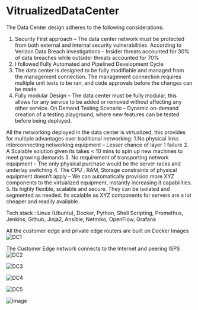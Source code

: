 # VitrualizedDataCenter

The Data Center design adheres to the following considerations:
1. Security First approach – The data center network must be protected from both external and internal security vulnerabilities.
According to Verizon Data Breach investigations – Insider threats accounted for 30% of data breaches while outsider threats accounted for 70%
2. I followed Fully Automated and Pipelined Development Cycle
3. The data center is designed to be fully modifiable and managed from the management connection. The management connection requires multiple unit tests to be ran, and code approvals before the changes can be made.
4. Fully modular Design – The data center must be fully modular, this allows for any service to be added or removed without affecting any other service.
On Demand Testing Scenario – Dynamic on-demand creation of a testing playground, where new features can be tested before being deployed. 


All the networking deployed in the data center is virtualized, this provides for multiple advantages over traditional networking:
1.No physical links interconnecting networking equipment – Lesser chance of layer 1 failure
2. A Scalable solution given its takes < 10 mins to spin up new machines to meet growing demands
3. No requirement of transporting network equipment – The only physical purchase would be the server racks and underlay switching
4. The CPU , RAM, Storage constraints of physical equipment doesn’t apply – We can automatically provision more XYZ components to the virtualized equipment, instantly increasing it capabilities.
5. Its highly flexible, scalable and secure. They can be isolated and segmented as needed. Its scalable as XYZ components for servers are a lot cheaper and readily available. 


Tech stack : 
Linux (Ubuntu), Docker, Python, Shell Scripting, Promethus, Jenkins, Github, Jinja2, Ansible, Netmiko, OpenFlow, Grafana

All the customer edge and private edge routers are built on Docker Images 
![DC1](https://user-images.githubusercontent.com/132085748/235200084-07f8ff2f-b5ef-4db2-9595-aa6ebc8dbdb5.png)

The Customer Edge network connects to the Internet and peering ISPS
![DC2](https://user-images.githubusercontent.com/132085748/235199848-d1c8a910-3710-4878-b197-fd12c39b9f58.png)

![DC3](https://user-images.githubusercontent.com/132085748/235199892-3c52539b-317b-4597-bebe-56abb86946e4.png)

![DC4](https://user-images.githubusercontent.com/132085748/235199914-193c2ec6-52cf-4961-8b71-d5b1ac35aaf4.png)

![DC5](https://user-images.githubusercontent.com/132085748/235199954-3bcd1cf0-1eec-4466-934b-8c84ae9e6aaf.png)

![image](https://user-images.githubusercontent.com/132085748/235204235-df9e76b7-97a2-4987-864f-369fc637c3cc.png)



